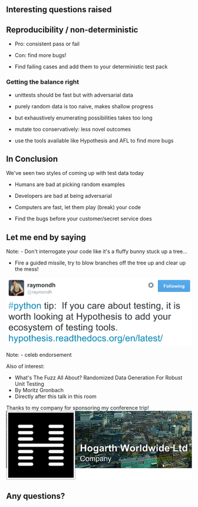 ## Interesting questions raised


## Reproducibility / non-deterministic
- Pro: consistent pass or fail
<!-- -- class="fragment" -->
- Con: find more bugs!
<!-- -- class="fragment" -->
- Find failing cases and add them to your deterministic test pack
<!-- -- class="fragment" -->


### Getting the balance right
- unittests should be fast but with adversarial data
<!-- -- class="fragment" -->
- purely random data is too naive, makes shallow progress
<!-- -- class="fragment" -->
- but exhaustively enumerating possibilities takes too long
<!-- -- class="fragment" -->
- mutate too conservatively: less novel outcomes
<!-- -- class="fragment" -->
- use the tools available like Hypothesis and AFL to find more bugs
<!-- -- class="fragment" -->


## In Conclusion

We've seen two styles of coming up with test data today

- Humans are bad at picking random examples
<!-- -- class="fragment" -->
- Developers are bad at being adversarial
<!-- -- class="fragment" -->
- Computers are fast, let them play (break) your code
<!-- -- class="fragment" -->
- Find the bugs before your customer/secret service does
<!-- -- class="fragment" -->


## Let me end by saying

Note: - Don't interrogate your code like it's a fluffy bunny stuck up a tree...
- Fire a guided missile, try to blow branches off the tree up and clear up the mess!


![ray-hyp](images/ray-hyp.png)

Note: - celeb endorsement


Also of interest:
- What's The Fuzz All About? Randomized Data Generation For Robust Unit Testing
- By Moritz Gronbach
- Directly after this talk in this room


Thanks to my company for sponsoring my conference trip!
![hogarth-logo](images/hogarth-logo.png)

## Any questions?
